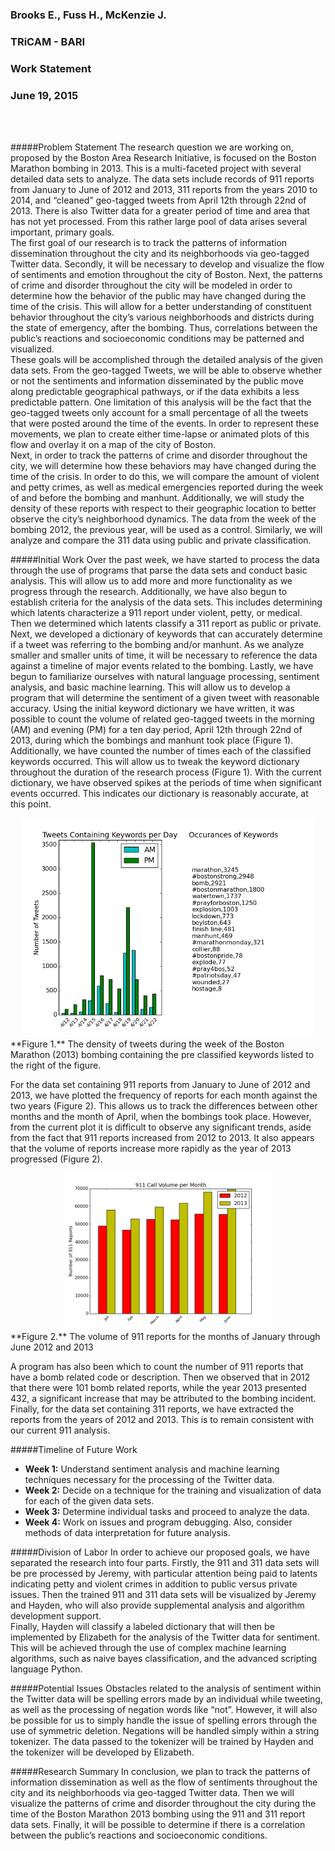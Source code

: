 ### Brooks E., Fuss H., McKenzie J.
### TRiCAM - BARI
### Work Statement
### June 19, 2015
<br><br>

#####Problem Statement
The research question we are working on, proposed by the Boston Area Research Initiative, is focused on the Boston Marathon bombing in 2013. This is a multi-faceted project with several detailed data sets to analyze. The data sets include records of 911 reports from January to June of 2012 and 2013, 311 reports from the years 2010 to 2014, and “cleaned” geo-tagged tweets from April 12th through 22nd of 2013. There is also Twitter data for a greater period of time and area that has not yet processed. From this rather large pool of data arises several important, primary goals.  
The first goal of our research is to track the patterns of information dissemination throughout the city and its neighborhoods via geo-tagged Twitter data. Secondly, it will be necessary to develop and visualize the flow of sentiments and emotion throughout the city of Boston. Next, the patterns of crime and disorder throughout the city will be modeled in order to determine how the behavior of the public may have changed during the time of the crisis. This will allow for a better understanding of constituent behavior throughout the city’s various neighborhoods and districts during the state of emergency, after the bombing. Thus, correlations between the public’s reactions and socioeconomic conditions may be patterned and visualized.  
These goals will be accomplished through the detailed analysis of the given data sets. From the geo-tagged Tweets, we will be able to observe whether or not the sentiments and information disseminated by the public move along predictable geographical pathways, or if the data exhibits a less predictable pattern. One limitation of this analysis will be the fact that the geo-tagged tweets only account for a small percentage of all the tweets that were posted around the time of the events. In order to represent these movements, we plan to create either time-lapse or animated plots of this flow and overlay it on a map of the city of Boston.   
Next, in order to track the patterns of crime and disorder throughout the city, we will determine how these behaviors may have changed during the time of the crisis. In order to do this, we will compare the amount of violent and petty crimes, as well as medical emergencies reported during the week of and before the bombing and manhunt. Additionally, we will study the density of these reports with respect to their geographic location to better observe the city’s neighborhood dynamics. The data from the week of the bombing 2012, the previous year, will be used as a control. Similarly, we will analyze and compare the 311 data using public and private classification.

#####Initial Work
Over the past week, we have started to process the data through the use of programs that parse the data sets and conduct basic analysis. This will allow us to add more and more functionality as we progress through the research. Additionally, we have also begun to establish criteria for the analysis of the data sets. This includes determining which latents characterize a 911 report under violent, petty, or medical. Then we determined which latents classify a 311 report as public or private. 
Next, we developed a dictionary of keywords that can accurately determine if a tweet was referring to the bombing and/or manhunt. As we analyze smaller and smaller units of time, it will be necessary to reference the data against a timeline of major events related to the bombing. Lastly, we have begun to familiarize ourselves with natural language processing, sentiment analysis, and basic machine learning. This will allow us to develop a program that will determine the sentiment of a given tweet with reasonable accuracy.
Using the initial keyword dictionary we have written, it was possible to count the volume of related geo-tagged tweets in the morning (AM) and evening (PM) for a ten day period, April 12th through 22nd of 2013, during which the bombings and manhunt took place (Figure 1). Additionally, we have counted the number of times each of the classified keywords occurred. This will allow us to tweak the keyword dictionary throughout the duration of the research process (Figure 1). With the current dictionary, we have observed spikes at the periods of time when significant events occurred. This indicates our dictionary is reasonably accurate, at this point.  
<div align="center">
	<img src="tweets_per_day.png" height=350 >
</div>
**Figure 1.**  The density of tweets during the week of the Boston Marathon (2013) bombing containing the pre classified keywords listed to the right of the figure.

  For the data set containing 911 reports from January to June of 2012 and 2013, we have plotted the frequency of reports for each month against the two years (Figure 2). This allows us to track the differences between other months and the month of April, when the bombings took place. However, from the current plot it is difficult to observe any significant trends, aside from the fact that 911 reports increased from 2012 to 2013. It also appears that the volume of reports increase more rapidly as the year of 2013 progressed (Figure 2).
<div align="center">
	<img src="911_per_month.png" height=250 >
</div>
**Figure 2.** The volume of 911 reports for the months of January through June 2012 and 2013

  A program has also been which to count the number of 911 reports that have a bomb related code or description. Then we observed that in 2012 that there were 101 bomb related reports, while the year 2013 presented 432, a significant increase that may be attributed to the bombing incident. Finally, for the data set containing 311 reports, we have extracted the reports from the years of 2012 and 2013. This is to remain consistent with our current 911 analysis.
  
#####Timeline of Future Work
- **Week 1:**
Understand sentiment analysis and machine learning techniques necessary for the processing of the Twitter data.
- **Week 2:**
Decide on a technique for the training and visualization of data for each of the given data sets.
- **Week 3:**
Determine individual tasks and proceed to analyze the data.
- **Week 4:**
Work on issues and program debugging. Also, consider methods of data interpretation for future analysis.

#####Division of Labor
  In order to achieve our proposed goals, we have separated the research into four parts. Firstly, the 911 and 311 data sets will be pre processed by Jeremy, with particular attention being paid to latents indicating petty and violent crimes in addition to public versus private issues. Then the trained 911 and 311 data sets will be visualized by Jeremy and Hayden, who will also provide supplemental analysis and algorithm development support.  
Finally, Hayden will classify a labeled dictionary that will then be implemented by Elizabeth for the analysis of the Twitter data for sentiment. This will be achieved through the use of complex machine learning algorithms, such as naive bayes classification, and the advanced scripting language Python.

#####Potential Issues
  Obstacles related to the analysis of sentiment within the Twitter data will be spelling errors made by an individual while tweeting, as well as the processing of negation words like “not”. However, it will also be possible for us to simply handle the issue of spelling errors through the use of symmetric deletion. Negations will be handled simply within a string tokenizer. The data passed to the tokenizer will be trained by Hayden and the tokenizer will be developed by Elizabeth.

#####Research Summary
  In conclusion, we plan to track the patterns of information dissemination as well as the flow of sentiments throughout the city and its neighborhoods via geo-tagged Twitter data. Then we will visualize the patterns of crime and disorder throughout the city during the time of the Boston Marathon 2013 bombing using the 911 and 311 report data sets. Finally, it will be possible to determine if there is a correlation between the public’s reactions and socioeconomic conditions.
